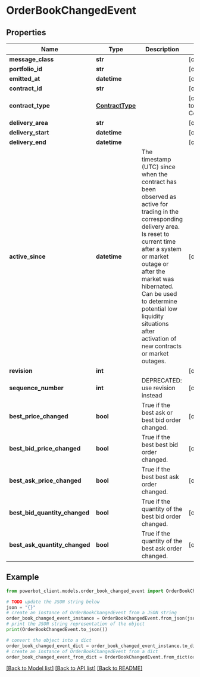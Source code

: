# OrderBookChangedEvent


## Properties

Name | Type | Description | Notes
------------ | ------------- | ------------- | -------------
**message_class** | **str** |  | [optional] 
**portfolio_id** | **str** |  | [optional] 
**emitted_at** | **datetime** |  | [optional] 
**contract_id** | **str** |  | [optional] 
**contract_type** | [**ContractType**](ContractType.md) |  | [optional] [default to ContractType.PDC]
**delivery_area** | **str** |  | [optional] 
**delivery_start** | **datetime** |  | [optional] 
**delivery_end** | **datetime** |  | [optional] 
**active_since** | **datetime** | The timestamp (UTC) since when the contract has been observed as active for trading in the corresponding delivery area. Is reset to current time after a system or market outage or after the market was hibernated. Can be used to determine potential low liquidity situations after activation of new contracts or market outages. | [optional] 
**revision** | **int** |  | [optional] 
**sequence_number** | **int** | DEPRECATED: use revision instead | [optional] 
**best_price_changed** | **bool** | True if the best ask or best bid order changed. | [optional] 
**best_bid_price_changed** | **bool** | True if the best best bid order changed. | [optional] 
**best_ask_price_changed** | **bool** | True if the best best ask order changed. | [optional] 
**best_bid_quantity_changed** | **bool** | True if the quantity of the best bid order changed. | [optional] 
**best_ask_quantity_changed** | **bool** | True if the quantity of the best ask order changed. | [optional] 

## Example

```python
from powerbot_client.models.order_book_changed_event import OrderBookChangedEvent

# TODO update the JSON string below
json = "{}"
# create an instance of OrderBookChangedEvent from a JSON string
order_book_changed_event_instance = OrderBookChangedEvent.from_json(json)
# print the JSON string representation of the object
print(OrderBookChangedEvent.to_json())

# convert the object into a dict
order_book_changed_event_dict = order_book_changed_event_instance.to_dict()
# create an instance of OrderBookChangedEvent from a dict
order_book_changed_event_from_dict = OrderBookChangedEvent.from_dict(order_book_changed_event_dict)
```
[[Back to Model list]](../README.md#documentation-for-models) [[Back to API list]](../README.md#documentation-for-api-endpoints) [[Back to README]](../README.md)


